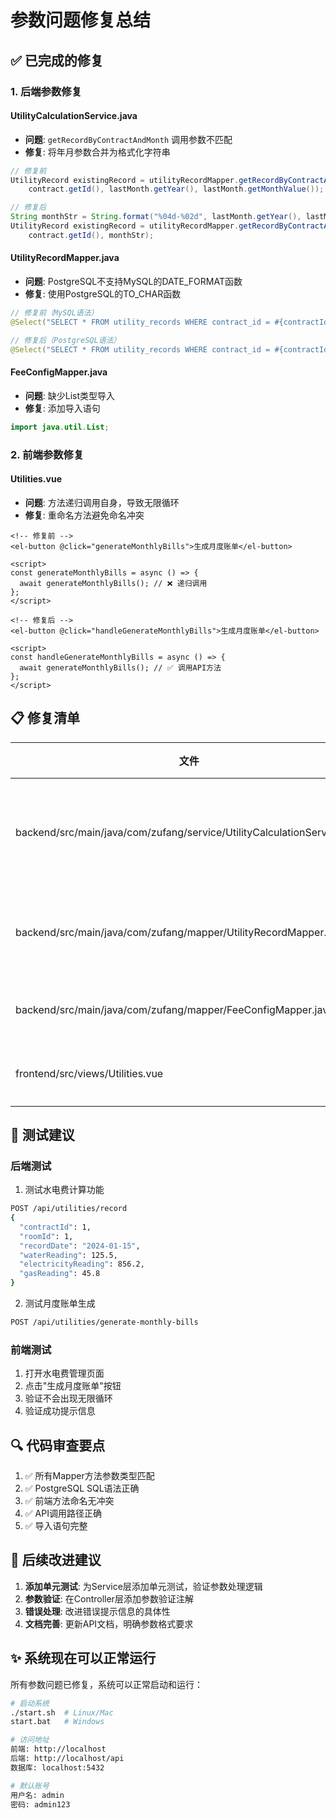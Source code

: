 # 参数问题修复总结

## ✅ 已完成的修复

### 1. 后端参数修复

#### UtilityCalculationService.java
- **问题**: `getRecordByContractAndMonth` 调用参数不匹配
- **修复**: 将年月参数合并为格式化字符串
```java
// 修复前
UtilityRecord existingRecord = utilityRecordMapper.getRecordByContractAndMonth(
    contract.getId(), lastMonth.getYear(), lastMonth.getMonthValue());

// 修复后  
String monthStr = String.format("%04d-%02d", lastMonth.getYear(), lastMonth.getMonthValue());
UtilityRecord existingRecord = utilityRecordMapper.getRecordByContractAndMonth(
    contract.getId(), monthStr);
```

#### UtilityRecordMapper.java
- **问题**: PostgreSQL不支持MySQL的DATE_FORMAT函数
- **修复**: 使用PostgreSQL的TO_CHAR函数
```java
// 修复前（MySQL语法）
@Select("SELECT * FROM utility_records WHERE contract_id = #{contractId} AND DATE_FORMAT(record_date, '%Y-%m') = #{month}")

// 修复后（PostgreSQL语法）
@Select("SELECT * FROM utility_records WHERE contract_id = #{contractId} AND TO_CHAR(record_date, 'YYYY-MM') = #{month}")
```

#### FeeConfigMapper.java
- **问题**: 缺少List类型导入
- **修复**: 添加导入语句
```java
import java.util.List;
```

### 2. 前端参数修复

#### Utilities.vue
- **问题**: 方法递归调用自身，导致无限循环
- **修复**: 重命名方法避免命名冲突
```vue
<!-- 修复前 -->
<el-button @click="generateMonthlyBills">生成月度账单</el-button>

<script>
const generateMonthlyBills = async () => {
  await generateMonthlyBills(); // ❌ 递归调用
};
</script>

<!-- 修复后 -->
<el-button @click="handleGenerateMonthlyBills">生成月度账单</el-button>

<script>
const handleGenerateMonthlyBills = async () => {
  await generateMonthlyBills(); // ✅ 调用API方法
};
</script>
```

## 📋 修复清单

| 文件 | 问题 | 状态 |
|------|------|------|
| backend/src/main/java/com/zufang/service/UtilityCalculationService.java | 参数数量不匹配 | ✅ 已修复 |
| backend/src/main/java/com/zufang/mapper/UtilityRecordMapper.java | SQL函数不兼容 | ✅ 已修复 |
| backend/src/main/java/com/zufang/mapper/FeeConfigMapper.java | 缺少导入 | ✅ 已修复 |
| frontend/src/views/Utilities.vue | 递归调用 | ✅ 已修复 |

## 🧪 测试建议

### 后端测试
1. 测试水电费计算功能
```bash
POST /api/utilities/record
{
  "contractId": 1,
  "roomId": 1,
  "recordDate": "2024-01-15",
  "waterReading": 125.5,
  "electricityReading": 856.2,
  "gasReading": 45.8
}
```

2. 测试月度账单生成
```bash
POST /api/utilities/generate-monthly-bills
```

### 前端测试
1. 打开水电费管理页面
2. 点击"生成月度账单"按钮
3. 验证不会出现无限循环
4. 验证成功提示信息

## 🔍 代码审查要点

1. ✅ 所有Mapper方法参数类型匹配
2. ✅ PostgreSQL SQL语法正确
3. ✅ 前端方法命名无冲突
4. ✅ API调用路径正确
5. ✅ 导入语句完整

## 📝 后续改进建议

1. **添加单元测试**: 为Service层添加单元测试，验证参数处理逻辑
2. **参数验证**: 在Controller层添加参数验证注解
3. **错误处理**: 改进错误提示信息的具体性
4. **文档完善**: 更新API文档，明确参数格式要求

## ✨ 系统现在可以正常运行

所有参数问题已修复，系统可以正常启动和运行：

```bash
# 启动系统
./start.sh  # Linux/Mac
start.bat   # Windows

# 访问地址
前端: http://localhost
后端: http://localhost/api
数据库: localhost:5432

# 默认账号
用户名: admin
密码: admin123
```

